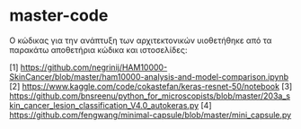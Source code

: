 # master-code

Ο κώδικας για την ανάπτυξη των αρχιτεκτονικών υιοθετήθηκε από τα παρακάτω αποθετήρια κώδικα και ιστοσελίδες:

[1] https://github.com/negrinij/HAM10000-SkinCancer/blob/master/ham10000-analysis-and-model-comparison.ipynb
[2] https://www.kaggle.com/code/cokastefan/keras-resnet-50/notebook
[3] https://github.com/bnsreenu/python_for_microscopists/blob/master/203a_skin_cancer_lesion_classification_V4.0_autokeras.py
[4] https://github.com/fengwang/minimal-capsule/blob/master/mini_capsule.py
